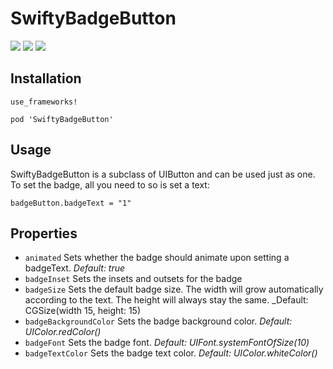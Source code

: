 # SwiftyBadgeButton
<a href="https://github.com/raphaelcruzeiro/SwiftyBadgeButton/blob/master/LICENSE"><img src="https://img.shields.io/badge/license-MIT-green.svg?style=flat"/></a>
<a href="https://travis-ci.org/raphaelcruzeiro/SwiftyBadgeButton?branch=master"><img src="https://travis-ci.org/raphaelcruzeiro/SwiftyBadgeButton.svg?branch=master" /></a>
<a href="https://cocoapods.org/?q=SwiftyBadgeButton"><img src="https://cocoapod-badges.herokuapp.com/v/SwiftyBadgeButton/badge.png"/></a>

## Installation

```
use_frameworks!

pod 'SwiftyBadgeButton'
```

## Usage

SwiftyBadgeButton is a subclass of UIButton and can be used just as one. To set the badge, all you need to so is set a text:

```
badgeButton.badgeText = "1"
```

## Properties

- `animated` Sets whether the badge should animate upon setting a badgeText. _Default: true_
- `badgeInset` Sets the insets and outsets for the badge
- `badgeSize` Sets the default badge size. The width will grow automatically according to the text. The height will always stay the same. _Default: CGSize(width 15, height: 15)
- `badgeBackgroundColor` Sets the badge background color. _Default: UIColor.redColor()_
- `badgeFont` Sets the badge font. _Default: UIFont.systemFontOfSize(10)_
- `badgeTextColor` Sets the badge text color. _Default: UIColor.whiteColor()_


